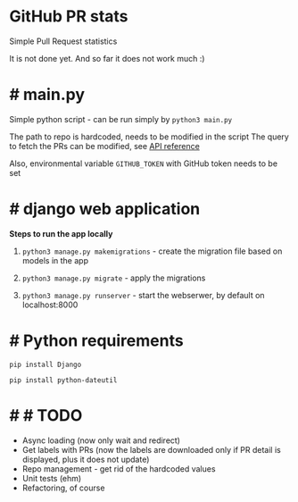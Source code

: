 # GitHub PR stats
Simple Pull Request statistics

It is not done yet. And so far it does not work much :)

# # main.py
Simple python script - can be run simply by `python3 main.py`

The path to repo is hardcoded, needs to be modified in the script
The query to fetch the PRs can be modified, see [API reference](https://developer.github.com/v3/pulls/#list-pull-requests)

Also, environmental variable `GITHUB_TOKEN` with GitHub token needs to be set

# # django web application

**Steps to run the app locally**

1. `python3 manage.py makemigrations` - create the migration file based on models in the app

2. `python3 manage.py migrate` - apply the migrations

3. `python3 manage.py runserver` - start the webserwer, by default on localhost:8000

# # Python requirements

`pip install Django`

`pip install python-dateutil`

# # # TODO

* Async loading (now only wait and redirect)
* Get labels with PRs (now the labels are downloaded only if PR detail is displayed, plus it does not update)
* Repo management - get rid of the hardcoded values
* Unit tests (ehm)
* Refactoring, of course

